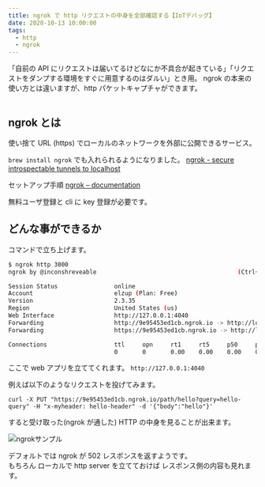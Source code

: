 ```yaml
---
title: ngrok で http リクエストの中身を全部確認する【IoTデバッグ】
date: 2020-10-13 10:00:00
tags:
  - http
  - ngrok
---
```


「自前の API にリクエストは届いてるけどなにか不具合が起きている」「リクエストをダンプする環境をすぐに用意するのはダルい」とき用。
ngrok の本来の使い方とは違いますが、http パケットキャプチャができます。

```toc

```

## ngrok とは

使い捨て URL (https) でローカルのネットワークを外部に公開できるサービス。

`brew install ngrok` でも入れられるようになりました。
[ngrok \- secure introspectable tunnels to localhost](https://ngrok.com/)

セットアップ手順 [ngrok – documentation](https://ngrok.com/docs)

無料ユーザ登録と cli に key 登録が必要です。

## どんな事ができるか

コマンドで立ち上げます。

```sh
$ ngrok http 3000
ngrok by @inconshreveable                                        (Ctrl+C to quit)

Session Status                online
Account                       elzup (Plan: Free)
Version                       2.3.35
Region                        United States (us)
Web Interface                 http://127.0.0.1:4040
Forwarding                    http://9e95453ed1cb.ngrok.io -> http://localhost:3000
Forwarding                    https://9e95453ed1cb.ngrok.io -> http://localhost:3000

Connections                   ttl     opn     rt1     rt5     p50     p90
                              0       0       0.00    0.00    0.00    0.00
```

ここで web アプリを立ててくれます。 `http://127.0.0.1:4040`

例えば以下のようなリクエストを投げてみます。

```curl
curl -X PUT "https://9e95453ed1cb.ngrok.io/path/hello?query=hello-query" -H "x-myheader: hello-header" -d '{"body":"hello"}'
```

すると受け取った(ngrok が通した) HTTP の中身を見ることが出来ます。

![ngrokサンプル](https://elzup-image-storage.s3.amazonaws.com/blog/ngrok-sample.png)

デフォルトでは ngrok が 502 レスポンスを返すようです。  
もちろん ローカルで http server を立てておけば レスポンス側の内容も見れます。
